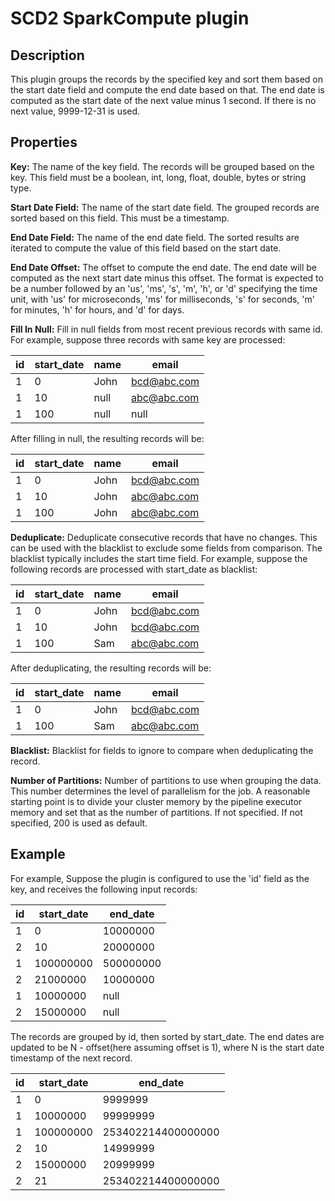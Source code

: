 # SCD2 SparkCompute plugin


Description
-----------
This plugin groups the records by the specified key and sort them based on the start date field
and compute the end date based on that. The end date is computed as the start date of the next value minus 1 second. If
there is no next value, 9999-12-31 is used.

Properties
----------
**Key:** The name of the key field. The records will be grouped based on the key. This field must be a boolean,
int, long, float, double, bytes or string type.

**Start Date Field:** The name of the start date field. The grouped records are sorted based on this field. This must be a timestamp.

**End Date Field:** The name of the end date field. The sorted results are iterated to compute the value of this field based
on the start date.

**End Date Offset:** The offset to compute the end date. The end date will be computed as the next start date minus this offset.
The format is expected to be a number followed by an 'us', 'ms', 's', 'm', 'h', or 'd' specifying the time unit,
with 'us' for microseconds, 'ms' for milliseconds, 's' for seconds, 'm' for minutes, 'h' for hours, and 'd' for days.

**Fill In Null:** Fill in null fields from most recent previous records with same id. For example, suppose three records with same key
are processed:

| id | start_date | name | email         |
| -- | ---------- |------|---------------|
| 1  | 0          | John | bcd@abc.com   |
| 1  | 10         | null | abc@abc.com   |
| 1  | 100        | null | null          |

After filling in null, the resulting records will be:

| id | start_date | name | email         |
| -- | ---------- |------|---------------|
| 1  | 0          | John | bcd@abc.com   |
| 1  | 10         | John | abc@abc.com   |
| 1  | 100        | John | abc@abc.com   |

**Deduplicate:** Deduplicate consecutive records that have no changes. This can be used with the blacklist to exclude some fields from comparison.
The blacklist typically includes the start time field. For example, suppose the following records are processed with start_date as blacklist:

| id | start_date | name | email         |
| -- | ---------- |------|---------------|
| 1  | 0          | John | bcd@abc.com   |
| 1  | 10         | John | bcd@abc.com   |
| 1  | 100        | Sam  | abc@abc.com   |

After deduplicating, the resulting records will be:

| id | start_date | name | email         |
| -- | ---------- |------|---------------|
| 1  | 0          | John | bcd@abc.com   |
| 1  | 100        | Sam  | abc@abc.com   |

**Blacklist:** Blacklist for fields to ignore to compare when deduplicating the record.

**Number of Partitions:** Number of partitions to use when grouping the data. This number determines the level of
parallelism for the job. A reasonable starting point is to divide your cluster memory by the pipeline executor memory and
set that as the number of partitions. If not specified. If not specified, 200 is used as default.

Example
-------
For example, Suppose the plugin is configured to use the 'id' field as the key, and receives the following input records:

| id | start_date | end_date   |
| -- | ---------- | -----------|
| 1  | 0          | 10000000   |
| 2  | 10         | 20000000   |
| 1  | 100000000  | 500000000  |
| 2  | 21000000   | 10000000   |
| 1  | 10000000   | null       |
| 2  | 15000000   | null       |


The records are grouped by id, then sorted by start_date. The end dates are updated to be N - offset(here assuming offset is 1),
where N is the start date timestamp of the next record.

| id | start_date | end_date            |
| -- | ---------- | --------------------|
| 1  | 0          | 9999999             |
| 1  | 10000000   | 99999999            |
| 1  | 100000000  | 253402214400000000  |
| 2  | 10         | 14999999            |
| 2  | 15000000   | 20999999            |
| 2  | 21         | 253402214400000000  |